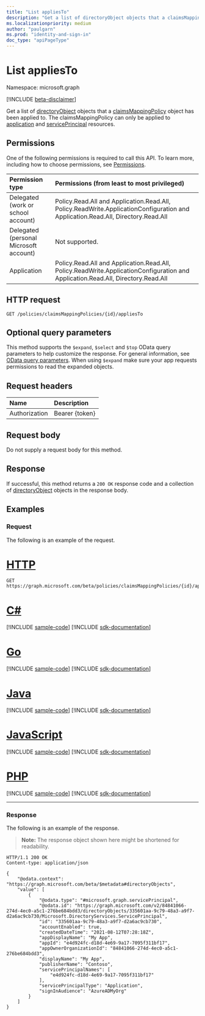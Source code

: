 ```yaml
---
title: "List appliesTo"
description: "Get a list of directoryObject objects that a claimsMappingPolicy object has been applied to."
ms.localizationpriority: medium
author: "paulgarn"
ms.prod: "identity-and-sign-in"
doc_type: "apiPageType"
---
```


# List appliesTo

Namespace: microsoft.graph

[!INCLUDE [beta-disclaimer](../../includes/beta-disclaimer.md)]

Get a list of [directoryObject](../resources/directoryObject.md) objects that a [claimsMappingPolicy](../resources/claimsmappingpolicy.md) object has been applied to. The claimsMappingPolicy can only be applied to [application](../resources/application.md) and [servicePrincipal](../resources/serviceprincipal.md) resources.

## Permissions

One of the following permissions is required to call this API. To learn more, including how to choose permissions, see [Permissions](/graph/permissions-reference).

<!-- { "blockType": "ignored"  } // Note: Removing this line will result in the permissions autogeneration tool overwriting the table. -->
| Permission type                        | Permissions (from least to most privileged) |
|:---------------------------------------|:--------------------------------------------|
| Delegated (work or school account)     | Policy.Read.All and Application.Read.All, Policy.ReadWrite.ApplicationConfiguration and Application.Read.All, Directory.Read.All |
| Delegated (personal Microsoft account) | Not supported. |
| Application                            | Policy.Read.All and Application.Read.All, Policy.ReadWrite.ApplicationConfiguration and Application.Read.All, Directory.Read.All |

## HTTP request

<!-- { "blockType": "ignored" } -->

```http
GET /policies/claimsMappingPolicies/{id}/appliesTo
```

## Optional query parameters

This method supports the `$expand`, `$select` and `$top` OData query parameters to help customize the response. For general information, see [OData query parameters](/graph/query-parameters). When using `$expand` make sure your app requests permissions to read the expanded objects.

## Request headers

| Name      |Description|
|:----------|:----------|
| Authorization | Bearer {token} |

## Request body

Do not supply a request body for this method.

## Response

If successful, this method returns a `200 OK` response code and a collection of [directoryObject](../resources/directoryobject.md) objects in the response body.

## Examples

### Request

The following is an example of the request.

# [HTTP](#tab/http)
<!-- {
  "blockType": "request",
  "name": "get_appliesto_1"
}-->

```msgraph-interactive
GET https://graph.microsoft.com/beta/policies/claimsMappingPolicies/{id}/appliesTo
```

# [C#](#tab/csharp)
[!INCLUDE [sample-code](../includes/snippets/csharp/get-appliesto-1-csharp-snippets.md)]
[!INCLUDE [sdk-documentation](../includes/snippets/snippets-sdk-documentation-link.md)]

# [Go](#tab/go)
[!INCLUDE [sample-code](../includes/snippets/go/get-appliesto-1-go-snippets.md)]
[!INCLUDE [sdk-documentation](../includes/snippets/snippets-sdk-documentation-link.md)]

# [Java](#tab/java)
[!INCLUDE [sample-code](../includes/snippets/java/get-appliesto-1-java-snippets.md)]
[!INCLUDE [sdk-documentation](../includes/snippets/snippets-sdk-documentation-link.md)]

# [JavaScript](#tab/javascript)
[!INCLUDE [sample-code](../includes/snippets/javascript/get-appliesto-1-javascript-snippets.md)]
[!INCLUDE [sdk-documentation](../includes/snippets/snippets-sdk-documentation-link.md)]

# [PHP](#tab/php)
[!INCLUDE [sample-code](../includes/snippets/php/get-appliesto-1-php-snippets.md)]
[!INCLUDE [sdk-documentation](../includes/snippets/snippets-sdk-documentation-link.md)]

---

### Response

The following is an example of the response.

> **Note:** The response object shown here might be shortened for readability.

<!-- {
  "blockType": "response",
  "truncated": true,
  "@odata.type": "microsoft.graph.directoryObject",
  "isCollection": true
} -->

```http
HTTP/1.1 200 OK
Content-type: application/json

{
    "@odata.context": "https://graph.microsoft.com/beta/$metadata#directoryObjects",
    "value": [
        {
            "@odata.type": "#microsoft.graph.servicePrincipal",
            "@odata.id": "https://graph.microsoft.com/v2/84841066-274d-4ec0-a5c1-276be684bdd3/directoryObjects/335601aa-9c79-48a3-a9f7-d2a6ac9cb730/Microsoft.DirectoryServices.ServicePrincipal",
            "id": "335601aa-9c79-48a3-a9f7-d2a6ac9cb730",
            "accountEnabled": true,
            "createdDateTime": "2021-08-12T07:28:18Z",
            "appDisplayName": "My App",
            "appId": "e4d924fc-d18d-4e69-9a17-7095f311bf17",
            "appOwnerOrganizationId": "84841066-274d-4ec0-a5c1-276be684bdd3",
            "displayName": "My App",
            "publisherName": "Contoso",
            "servicePrincipalNames": [
                "e4d924fc-d18d-4e69-9a17-7095f311bf17"
            ],
            "servicePrincipalType": "Application",
            "signInAudience": "AzureADMyOrg"
        }
    ]
}
```

<!-- uuid: 16cd6b66-4b1a-43a1-adaf-3a886856ed98
2019-02-04 14:57:30 UTC -->
<!-- {
  "type": "#page.annotation",
  "description": "List appliesTo",
  "keywords": "",
  "section": "documentation",
  "tocPath": ""
}-->

